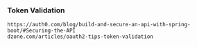 ### Token Validation
    https://auth0.com/blog/build-and-secure-an-api-with-spring-boot/#Securing-the-API
    dzone.com/articles/oauth2-tips-token-validation
    
